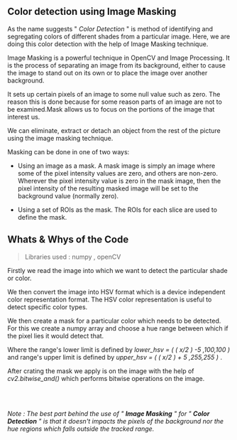 ## **Color detection using Image Masking**

As the name suggests " _Color Detection_ " is method of identifying and segregating colors of different shades from a particular image. Here, we are doing this color detection with the help of Image Masking technique. 

Image Masking is a powerful technique in OpenCV and Image Processing. It is the process of separating an image from its background, either to cause the image to stand out on its own or to place the image over another background.

It sets up certain pixels of an image to some null value such as zero. The reason this is done because for some reason parts of an image are not to be examined.Mask allows us to focus on the portions of the image that interest us.

We can eliminate, extract or detach an object from the rest of the picture using the image masking technique.


Masking can be done in one of two ways:

* Using an image as a mask. A mask image is simply an image where some of the pixel intensity values are zero, and others are non-zero. Wherever the pixel intensity value is zero in the mask image, then the pixel intensity of the resulting masked image will be set to the background value (normally zero).

* Using a set of ROIs as the mask. The ROIs for each slice are used to define the mask.

## Whats & Whys of the Code

> Libraries used : numpy , openCV

 Firstly we read the image into which we want to detect the particular shade or color.

 We then convert the image into HSV format which is a device independent color representation format. The HSV color representation is useful to detect specific color types.

 We then create a mask for a particular color which needs to be detected. For this we create a numpy array and choose a hue range between which if the pixel lies it would detect that. 
 
 Where the range's lower limit is defined by _lower_hsv = ( ( x/2 ) -5 ,100,100 )_ and range's upper limit is defined by _upper_hsv = ( ( x/2 ) + 5 ,255,255 )_ .

 After crating the mask we apply is on the image with the help of _cv2.bitwise_and()_ which performs bitwise operations on the image.


</br>
</br>

 _Note : The best part behind the use of " __Image Masking__ " for " __Color Detection__ " is that it doesn't impacts the pixels of the background nor the hue regions which falls outside the tracked range._



